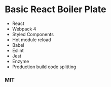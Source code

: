 # Basic React Boiler Plate

- React
- Webpack 4
- Styled Components
- Hot module reload
- Babel
- Eslint
- Jest
- Enzyme
- Production build code splitting

### MIT